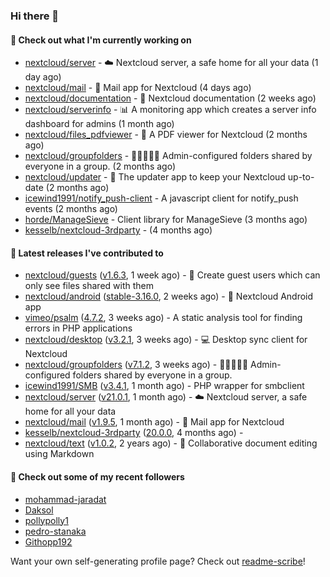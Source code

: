 ### Hi there 👋

#### 👷 Check out what I'm currently working on

- [nextcloud/server](https://github.com/nextcloud/server) - ☁️ Nextcloud server, a safe home for all your data (1 day ago)
- [nextcloud/mail](https://github.com/nextcloud/mail) - 💌 Mail app for Nextcloud (4 days ago)
- [nextcloud/documentation](https://github.com/nextcloud/documentation) - 📘 Nextcloud documentation (2 weeks ago)
- [nextcloud/serverinfo](https://github.com/nextcloud/serverinfo) - 📊 A monitoring app which creates a server info dashboard for admins (1 month ago)
- [nextcloud/files_pdfviewer](https://github.com/nextcloud/files_pdfviewer) - :book: A PDF viewer for Nextcloud (2 months ago)
- [nextcloud/groupfolders](https://github.com/nextcloud/groupfolders) - 📁👩‍👩‍👧‍👦 Admin-configured folders shared by everyone in a group. (2 months ago)
- [nextcloud/updater](https://github.com/nextcloud/updater) - :arrows_counterclockwise: The updater app to keep your Nextcloud up-to-date (2 months ago)
- [icewind1991/notify_push-client](https://github.com/icewind1991/notify_push-client) - A javascript client for notify_push events (2 months ago)
- [horde/ManageSieve](https://github.com/horde/ManageSieve) - Client library for ManageSieve (3 months ago)
- [kesselb/nextcloud-3rdparty](https://github.com/kesselb/nextcloud-3rdparty) -  (4 months ago)

#### 🔭 Latest releases I've contributed to

- [nextcloud/guests](https://github.com/nextcloud/guests) ([v1.6.3](https://github.com/nextcloud/guests/releases/tag/v1.6.3), 1 week ago) - 🙈 Create guest users which can only see files shared with them
- [nextcloud/android](https://github.com/nextcloud/android) ([stable-3.16.0](https://github.com/nextcloud/android/releases/tag/stable-3.16.0), 2 weeks ago) - 📱 Nextcloud Android app
- [vimeo/psalm](https://github.com/vimeo/psalm) ([4.7.2](https://github.com/vimeo/psalm/releases/tag/4.7.2), 3 weeks ago) - A static analysis tool for finding errors in PHP applications
- [nextcloud/desktop](https://github.com/nextcloud/desktop) ([v3.2.1](https://github.com/nextcloud/desktop/releases/tag/v3.2.1), 3 weeks ago) - 💻 Desktop sync client for Nextcloud
- [nextcloud/groupfolders](https://github.com/nextcloud/groupfolders) ([v7.1.2](https://github.com/nextcloud/groupfolders/releases/tag/v7.1.2), 3 weeks ago) - 📁👩‍👩‍👧‍👦 Admin-configured folders shared by everyone in a group.
- [icewind1991/SMB](https://github.com/icewind1991/SMB) ([v3.4.1](https://github.com/icewind1991/SMB/releases/tag/v3.4.1), 1 month ago) - PHP wrapper for smbclient
- [nextcloud/server](https://github.com/nextcloud/server) ([v21.0.1](https://github.com/nextcloud/server/releases/tag/v21.0.1), 1 month ago) - ☁️ Nextcloud server, a safe home for all your data
- [nextcloud/mail](https://github.com/nextcloud/mail) ([v1.9.5](https://github.com/nextcloud/mail/releases/tag/v1.9.5), 1 month ago) - 💌 Mail app for Nextcloud
- [kesselb/nextcloud-3rdparty](https://github.com/kesselb/nextcloud-3rdparty) ([20.0.0](https://github.com/kesselb/nextcloud-3rdparty/releases/tag/20.0.0), 4 months ago) - 
- [nextcloud/text](https://github.com/nextcloud/text) ([v1.0.2](https://github.com/nextcloud/text/releases/tag/v1.0.2), 2 years ago) - 📑 Collaborative document editing using Markdown

#### 👯 Check out some of my recent followers

- [mohammad-jaradat](https://github.com/mohammad-jaradat)
- [Daksol](https://github.com/Daksol)
- [pollypolly1](https://github.com/pollypolly1)
- [pedro-stanaka](https://github.com/pedro-stanaka)
- [Githopp192](https://github.com/Githopp192)

Want your own self-generating profile page? Check out [readme-scribe](https://github.com/muesli/readme-scribe)!
